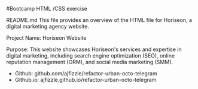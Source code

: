 #Bootcamp HTML /CSS exercise

README.md
This file provides an overview of the HTML file for Horiseon, a digital marketing agency website.

Project Name: Horiseon Website

Purpose: This website showcases Horiseon's services and expertise in digital marketing, including search engine optimization (SEO), online reputation management (ORM), and social media marketing (SMM).

- Github: github.com/ajfizzle/refactor-urban-octo-telegram
- Github.io: ajfizzle.github.io/refactor-urban-octo-telegram


